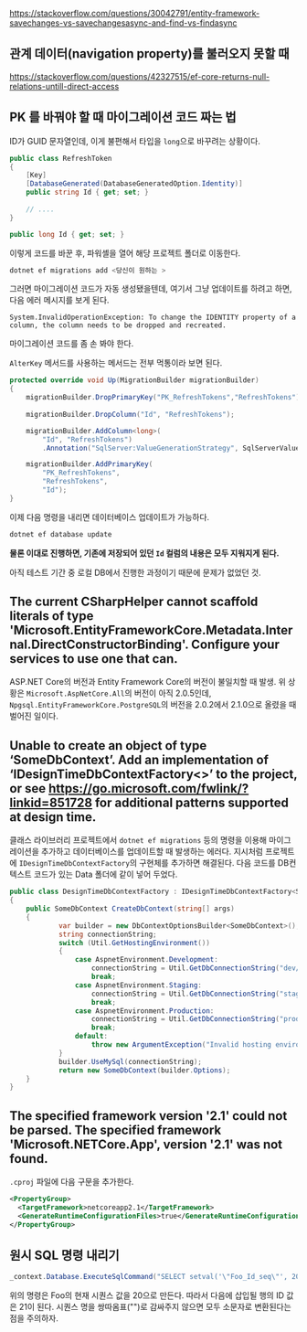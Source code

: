 https://stackoverflow.com/questions/30042791/entity-framework-savechanges-vs-savechangesasync-and-find-vs-findasync





## 관계 데이터(navigation property)를 불러오지 못할 때

https://stackoverflow.com/questions/42327515/ef-core-returns-null-relations-untill-direct-access





## PK 를 바꿔야 할 때 마이그레이션 코드 짜는 법

ID가 GUID 문자열인데,  이게 불편해서 타입을 `long`으로 바꾸려는 상황이다.

```c#
public class RefreshToken
{
    [Key]
    [DatabaseGenerated(DatabaseGeneratedOption.Identity)]
    public string Id { get; set; }
    
    // ....
}
```

```c#
public long Id { get; set; }
```

이렇게 코드를 바꾼 후, 파워셸을 열어 해당 프로젝트 폴더로 이동한다.



```powershell
dotnet ef migrations add <당신이 원하는 >
```



그러면 마이그레이션 코드가 자동 생성됐을텐데,  여기서 그냥 업데이트를 하려고 하면, 다음 에러 메시지를 보게 된다.

```
System.InvalidOperationException: To change the IDENTITY property of a column, the column needs to be dropped and recreated.
```



마이그레이션 코드를 좀 손 봐야 한다.

`AlterKey` 메서드를 사용하는 메서드는 전부 먹통이라 보면 된다.

```c#
protected override void Up(MigrationBuilder migrationBuilder)
{
    migrationBuilder.DropPrimaryKey("PK_RefreshTokens","RefreshTokens");
    
    migrationBuilder.DropColumn("Id", "RefreshTokens");

    migrationBuilder.AddColumn<long>(
        "Id", "RefreshTokens")
        .Annotation("SqlServer:ValueGenerationStrategy", SqlServerValueGenerationStrategy.IdentityColumn);

    migrationBuilder.AddPrimaryKey(
        "PK_RefreshTokens", 
        "RefreshTokens", 
        "Id");
}
```



이제 다음 명령을 내리면 데이터베이스 업데이트가 가능하다.

```powershell
dotnet ef database update
```



**물론 이대로 진행하면, 기존에 저장되어 있던 `Id` 컬럼의 내용은 모두 지워지게 된다.**

아직 테스트 기간 중 로컬 DB에서 진행한 과정이기 때문에 문제가 없었던 것.



## The current CSharpHelper cannot scaffold literals of type 'Microsoft.EntityFrameworkCore.Metadata.Internal.DirectConstructorBinding'. Configure your services to use one that can.

ASP.NET Core의 버전과 Entity Framework Core의 버전이 불일치할 때 발생. 위 상황은 `Microsoft.AspNetCore.All`의 버전이 아직 2.0.5인데, `Npgsql.EntityFrameworkCore.PostgreSQL`의 버전을 2.0.2에서 2.1.0으로 올렸을 때 벌어진 일이다.



## Unable to create an object of type ‘SomeDbContext’. Add an implementation of ‘IDesignTimeDbContextFactory<>’ to the project, or see <https://go.microsoft.com/fwlink/?linkid=851728> for additional patterns supported at design time.

클래스 라이브러리 프로젝트에서 `dotnet ef migrations` 등의 명령을 이용해 마이그레이션을 추가하고 데이터베이스를 업데이트할 때 발생하는 에러다. 지시처럼 프로젝트에 `IDesignTimeDbContextFactory`의 구현체를 추가하면 해결된다. 다음 코드를 DB컨텍스트 코드가 있는 Data 폴더에 같이 넣어 두었다.

```csharp
public class DesignTimeDbContextFactory : IDesignTimeDbContextFactory<SomeDbContext>
{
    public SomeDbContext CreateDbContext(string[] args)
    {
            var builder = new DbContextOptionsBuilder<SomeDbContext>();
            string connectionString;
            switch (Util.GetHostingEnvironment())
            {
                case AspnetEnvironment.Development:
                    connectionString = Util.GetDbConnectionString("dev/Some/MySql");
                    break;
                case AspnetEnvironment.Staging:
                    connectionString = Util.GetDbConnectionString("stage/Some/MySql");
                    break;
                case AspnetEnvironment.Production:
                    connectionString = Util.GetDbConnectionString("prod/Some/MySql");
                    break;
                default:
                    throw new ArgumentException("Invalid hosting enviroment variable");
            }
            builder.UseMySql(connectionString);
            return new SomeDbContext(builder.Options);
    }
}
```



## The specified framework version '2.1' could not be parsed. The specified framework 'Microsoft.NETCore.App', version '2.1' was not found.
`.cproj` 파일에 다음 구문을 추가한다.

```xml
<PropertyGroup>
  <TargetFramework>netcoreapp2.1</TargetFramework>
  <GenerateRuntimeConfigurationFiles>true</GenerateRuntimeConfigurationFiles>
</PropertyGroup>
```



## 원시 SQL 명령 내리기

```c#
_context.Database.ExecuteSqlCommand("SELECT setval('\"Foo_Id_seq\"', 20)");
```

위의 명령은 Foo의 현재 시퀀스 값을 20으로 만든다. 따라서 다음에 삽입될 행의 ID 값은 21이 된다. 시퀀스 명을 쌍따옴표("")로 감싸주지 않으면 모두 소문자로 변환된다는 점을 주의하자.